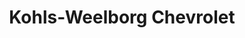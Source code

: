 ---
title: "Kohls-Weelborg Chevrolet"
url: /new-ulm/kohls-weelborg-chevrolet-westridge-road/
shop: car
---